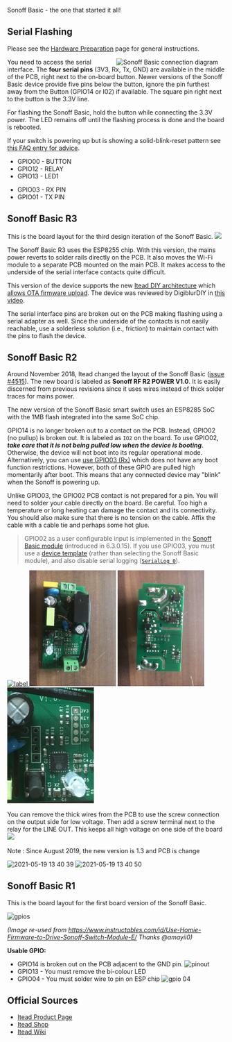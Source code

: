 Sonoff Basic - the one that started it all!

## Serial Flashing

Please see the [Hardware Preparation](../Getting-Started#hardware-preparation) page for general instructions.

<img alt="Sonoff Basic connection diagram" src="https://user-images.githubusercontent.com/2870104/30516551-ed12d69e-9b42-11e7-8373-1bfbbf346839.png" width="50%" align="right" />

You need to access the serial interface. The **four serial pins** (3V3, Rx, Tx, GND) are available in the middle of the PCB, right next to the on-board button. Newer versions of the Sonoff Basic device provide five pins below the button, ignore the pin furthest away from the Button (GPIO14 or I02) if available. The square pin right next to the button is the 3.3V line.

For flashing the Sonoff Basic, hold the button while connecting the 3.3V power. The LED remains off until the flashing process is done and the board is rebooted.

If your switch is powering up but is showing a solid-blink-reset pattern see [this FAQ entry for advice](../Troubleshooting#running-out-of-ram).

- GPIO00 - BUTTON
- GPIO12 - RELAY
- GPIO13 - LED1


* GPIO03 - RX PIN
* GPIO01 - TX PIN

## Sonoff Basic R3
This is the board layout for the third design iteration of the Sonoff Basic.
![](https://user-images.githubusercontent.com/34340210/60516116-13615f80-9cab-11e9-914b-d9509d6bbe20.jpg)

The Sonoff Basic R3 uses the ESP8255 chip. With this version, the mains power reverts to solder rails directly on the PCB. It also moves the Wi-Fi module to a separate PCB mounted on the main PCB. It makes access to the underside of the serial interface contacts quite difficult.

This version of the device supports the new [Itead DIY architecture](https://www.youtube.com/watch?v=fRS-ukCgD_I) which [allows OTA firmware upload](../Sonoff-DIY.md). The device was reviewed by DigiblurDIY in [this video](https://www.youtube.com/watch?v=A-WcIz47Lco).

The serial interface pins are broken out on the PCB making flashing using a serial adapter as well. Since the underside of the contacts is not easily reachable, use a solderless solution (i.e., friction) to maintain contact with the pins to flash the device.

## Sonoff Basic R2
Around November 2018, Itead changed the layout of the Sonoff Basic ([issue #4515](https://github.com/arendst/Tasmota/issues/4515)). The new board is labeled as **Sonoff RF R2 POWER V1.0**. It is easily discerned from previous revisions since it uses wires instead of thick solder traces for mains power.

The new version of the Sonoff Basic smart switch uses an ESP8285 SoC with the 1MB flash integrated into the same SoC chip.

GPIO14 is no longer broken out to a contact on the PCB. Instead, GPIO02 (no pullup) is broken out. It is labeled as `IO2` on the board. To use GPIO02, _**take care that it is not being pulled low when the device is booting**_. Otherwise, the device will not boot into its regular operational mode. Alternatively, you can use [use GPIO03 (Rx)](https://www.youtube.com/watch?v=yavDqDzRdUk) which does not have any boot function restrictions. However, both of these GPIO are pulled high momentarily after boot. This means that any connected device may "blink" when the Sonoff is powering up.

Unlike GPIO03, the GPIO02 PCB contact is not prepared for a pin. You will need to solder your cable directly on the board. Be careful. Too high a temperature or long heating can damage the contact and its connectivity. You should also make sure that there is no tension on the cable. Affix the cable with a cable tie and perhaps some hot glue.

> GPIO02 as a user configurable input is implemented in the [Sonoff Basic module](../Modules) (introduced in 6.3.0.15). If you use GPIO03, you must use a [device template]() (rather than selecting the Sonoff Basic module), and also disable serial logging ([`SerialLog 0`](../Commands.md#seriallog)).

[<img src="https://camo.githubusercontent.com/7ee22f14cc707c04fa8ac357e4dd2a05da63852e/68747470733a2f2f7331352e64697265637475706c6f61642e6e65742f696d616765732f3138313132382f76653971673936382e6a7067" width="200" alt="label">
](https://camo.githubusercontent.com/7ee22f14cc707c04fa8ac357e4dd2a05da63852e/68747470733a2f2f7331352e64697265637475706c6f61642e6e65742f696d616765732f3138313132382f76653971673936382e6a7067)
[<img src="https://raw.githubusercontent.com/reloxx13/reloxx13.github.io/master/media/tasmota/sonoff-basic-r2/front.jpg" width="200" alt="front">](https://raw.githubusercontent.com/reloxx13/reloxx13.github.io/master/media/tasmota/sonoff-basic-r2/front.jpg)
[<img src="https://raw.githubusercontent.com/reloxx13/reloxx13.github.io/master/media/tasmota/sonoff-basic-r2/back.jpg" width="200" alt="back">](https://raw.githubusercontent.com/reloxx13/reloxx13.github.io/master/media/tasmota/sonoff-basic-r2/back.jpg)
[<img src="https://raw.githubusercontent.com/reloxx13/reloxx13.github.io/master/media/tasmota/sonoff-basic-r2/chip.jpg" width="200" alt="chip">](https://raw.githubusercontent.com/reloxx13/reloxx13.github.io/master/media/tasmota/sonoff-basic-r2/chip.jpg)

You can remove the thick wires from the PCB to use the screw connection on the output side for low voltage. Then add a screw terminal next to the relay for the LINE OUT. This keeps all high voltage on one side of the board
![](https://user-images.githubusercontent.com/47423730/52523999-1c1fad80-2c98-11e9-9b86-f50d82ff18cc.jpg)

Note : Since August 2019, the new version is 1.3 and PCB is change 

![2021-05-19 13 40 39](https://user-images.githubusercontent.com/6126048/118807345-74e34500-b8a8-11eb-99f4-2d4df4956fd5.jpg)
![2021-05-19 13 40 50](https://user-images.githubusercontent.com/6126048/118807359-790f6280-b8a8-11eb-9f71-d57c4983b859.jpg)


## Sonoff Basic R1
This is the board layout for the first board version of the Sonoff Basic.

![gpios](https://cdn.instructables.com/F8Q/0U89/J1WEQK7J/F8Q0U89J1WEQK7J.MEDIUM.jpg)

_(Image re-used from https://www.instructables.com/id/Use-Homie-Firmware-to-Drive-Sonoff-Switch-Module-E/ Thanks @amayii0)_

**Usable GPIO:**
- GPIO14 is broken out on the PCB adjacent to the GND pin.
![pinout](http://tinkerman.cat/wp-content/uploads/2016/06/pinout_back.jpg)
- GPIO13 - You must remove the bi-colour LED
- GPIO04 - You must solder wire to pin on ESP chip
![gpio 04](http://evertdekker.com/wp/wp-content/gallery/sonoff/p1010285.jpg)

## Official Sources
* [Itead Product Page](http://sonoff.itead.cc/en/products/sonoff/sonoff-basic)
* [Itead Shop](https://www.itead.cc/sonoff-wifi-wireless-switch.html)
* [Itead Wiki](https://www.itead.cc/wiki/Sonoff)
